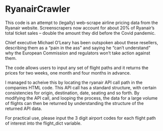 # RyanairCrawler

This code is an attempt to (legally) web-scrape airline pricing data from the Ryanair website. Screenscrapers now account for about 20% of Ryanair’s total ticket sales – double the amount they did before the Covid pandemic.

Chief executive Michael O’Leary has been outspoken about these resellers, describing them as a “pain in the ass” and saying he “can’t understand” why the European Commission and regulators won’t take action against them.

The code allows users to input any set of flight paths and it returns the prices for two weeks, one month and four months in advance. 

I managed to acheive this by locating the ryanair API call path in the companies HTML code. This API call has a standard structure, with certain consistencies for origin, destination, date, seating and so forth. By modifying the API call, and looping the process, the data for a large volume of flights can then be returned by understanding the structure of the returned API data.

For practical use, please input the 3 digit airport codes for each flight path of interest into the flight_dict variable. 

